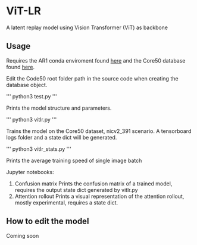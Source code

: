 # ViT-LR
A latent replay model using Vision Transformer (ViT) as backbone

## Usage
Requires the AR1 conda enviroment found [here](https://github.com/vlomonaco/ar1-pytorch) and the Core50 database found [here](https://github.com/vlomonaco/core50).

Edit the Code50 root folder path in the source code when creating the database object.

'''
python3 test.py
'''

Prints the model structure and parameters.

'''
python3 vitlr.py
'''

Trains the model on the Core50 dataset, nicv2_391 scenario. A tensorboard logs folder and a state dict will be generated.

'''
python3 vitlr_stats.py
'''

Prints the average training speed of single image batch

Jupyter notebooks:
1. Confusion matrix
Prints the confusion matrix of a trained model, requires the output state dict generated by vitlr.py
2. Attention rollout
Prints a visual representation of the attention rollout, mostly experimental, requires a state dict.

## How to edit the model
Coming soon




